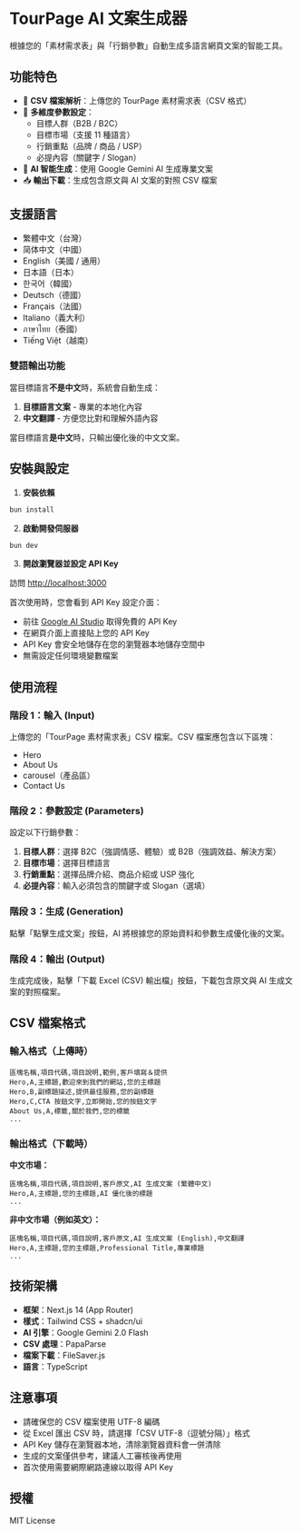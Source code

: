 # TourPage AI 文案生成器

根據您的「素材需求表」與「行銷參數」自動生成多語言網頁文案的智能工具。

## 功能特色

- 📁 **CSV 檔案解析**：上傳您的 TourPage 素材需求表（CSV 格式）
- 🎯 **多維度參數設定**：
  - 目標人群（B2B / B2C）
  - 目標市場（支援 11 種語言）
  - 行銷重點（品牌 / 商品 / USP）
  - 必提內容（關鍵字 / Slogan）
- 🤖 **AI 智能生成**：使用 Google Gemini AI 生成專業文案
- 📥 **輸出下載**：生成包含原文與 AI 文案的對照 CSV 檔案

## 支援語言

- 繁體中文（台灣）
- 简体中文（中國）
- English（美國 / 通用）
- 日本語（日本）
- 한국어（韓國）
- Deutsch（德國）
- Français（法國）
- Italiano（義大利）
- ภาษาไทย（泰國）
- Tiếng Việt（越南）

### 雙語輸出功能

當目標語言**不是中文**時，系統會自動生成：
1. **目標語言文案** - 專業的本地化內容
2. **中文翻譯** - 方便您比對和理解外語內容

當目標語言**是中文**時，只輸出優化後的中文文案。

## 安裝與設定

1. **安裝依賴**

```bash
bun install
```

2. **啟動開發伺服器**

```bash
bun dev
```

3. **開啟瀏覽器並設定 API Key**

訪問 [http://localhost:3000](http://localhost:3000)

首次使用時，您會看到 API Key 設定介面：
- 前往 [Google AI Studio](https://aistudio.google.com/app/apikey) 取得免費的 API Key
- 在網頁介面上直接貼上您的 API Key
- API Key 會安全地儲存在您的瀏覽器本地儲存空間中
- 無需設定任何環境變數檔案

## 使用流程

### 階段 1：輸入 (Input)
上傳您的「TourPage 素材需求表」CSV 檔案。CSV 檔案應包含以下區塊：
- Hero
- About Us
- carousel（產品區）
- Contact Us

### 階段 2：參數設定 (Parameters)
設定以下行銷參數：
1. **目標人群**：選擇 B2C（強調情感、體驗）或 B2B（強調效益、解決方案）
2. **目標市場**：選擇目標語言
3. **行銷重點**：選擇品牌介紹、商品介紹或 USP 強化
4. **必提內容**：輸入必須包含的關鍵字或 Slogan（選填）

### 階段 3：生成 (Generation)
點擊「點擊生成文案」按鈕，AI 將根據您的原始資料和參數生成優化後的文案。

### 階段 4：輸出 (Output)
生成完成後，點擊「下載 Excel (CSV) 輸出檔」按鈕，下載包含原文與 AI 生成文案的對照檔案。

## CSV 檔案格式

### 輸入格式（上傳時）

```
區塊名稱,項目代碼,項目說明,範例,客戶填寫＆提供
Hero,A,主標題,歡迎來到我們的網站,您的主標題
Hero,B,副標題描述,提供最佳服務,您的副標題
Hero,C,CTA 按鈕文字,立即開始,您的按鈕文字
About Us,A,標籤,關於我們,您的標籤
...
```

### 輸出格式（下載時）

**中文市場：**
```
區塊名稱,項目代碼,項目說明,客戶原文,AI 生成文案 (繁體中文)
Hero,A,主標題,您的主標題,AI 優化後的標題
...
```

**非中文市場（例如英文）：**
```
區塊名稱,項目代碼,項目說明,客戶原文,AI 生成文案 (English),中文翻譯
Hero,A,主標題,您的主標題,Professional Title,專業標題
...
```

## 技術架構

- **框架**：Next.js 14 (App Router)
- **樣式**：Tailwind CSS + shadcn/ui
- **AI 引擎**：Google Gemini 2.0 Flash
- **CSV 處理**：PapaParse
- **檔案下載**：FileSaver.js
- **語言**：TypeScript

## 注意事項

- 請確保您的 CSV 檔案使用 UTF-8 編碼
- 從 Excel 匯出 CSV 時，請選擇「CSV UTF-8（逗號分隔）」格式
- API Key 儲存在瀏覽器本地，清除瀏覽器資料會一併清除
- 生成的文案僅供參考，建議人工審核後再使用
- 首次使用需要網際網路連線以取得 API Key

## 授權

MIT License
